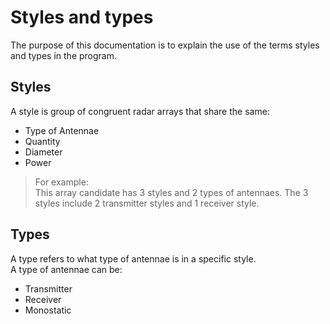 # Styles and types
The purpose of this documentation is to explain the use of the terms styles and types in the program.

## Styles
A style is group of congruent radar arrays that share the same:

- Type of Antennae
- Quantity​
- Diameter​
- Power​
![]()
> For example: <br>
This array candidate has 3 styles and 2 types of antennaes. The 3 styles include 2 transmitter styles and 1 receiver style.
> 

## Types
A type refers to what type of antennae is in a specific style. <br>
A type of antennae can be:
- Transmitter
- Receiver
- Monostatic
